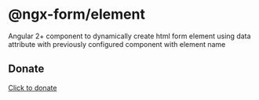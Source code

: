 # @ngx-form/element
Angular 2+ component to dynamically create html form element using data attribute with previously configured component with element name

## Donate
[Click to donate](https://donorbox.org/help-creating-open-source-software)
